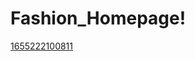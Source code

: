 # Fashion_Homepage!

[1655222100811](https://user-images.githubusercontent.com/74706560/173622728-bf82c421-1cbb-437b-a911-a16765e0645d.png)

